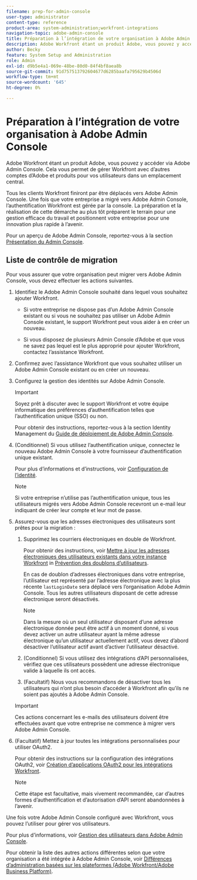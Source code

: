 ```yaml
---
filename: prep-for-admin-console
user-type: administrator
content-type: reference
product-area: system-administration;workfront-integrations
navigation-topic: adobe-admin-console
title: Préparation à l’intégration de votre organisation à Adobe Admin Console
description: Adobe Workfront étant un produit Adobe, vous pouvez y accéder via Adobe Admin Console. Cela vous permet de gérer Workfront avec d’autres comptes d’Adobe et produits pour vos utilisateurs dans un emplacement central.
author: Becky
feature: System Setup and Administration
role: Admin
exl-id: d9b5e4a1-069e-48be-80d0-84f4bf8aea8b
source-git-commit: 91d757513792604677d6285baafa795629b4506d
workflow-type: tm+mt
source-wordcount: '645'
ht-degree: 0%

---
```


# Préparation à l’intégration de votre organisation à Adobe Admin Console

<!-- Audited: 12/2023 -->

Adobe Workfront étant un produit Adobe, vous pouvez y accéder via Adobe Admin Console. Cela vous permet de gérer Workfront avec d’autres comptes d’Adobe et produits pour vos utilisateurs dans un emplacement central.

Tous les clients Workfront finiront par être déplacés vers Adobe Admin Console. Une fois que votre entreprise a migré vers Adobe Admin Console, l’authentification Workfront est gérée par la console. La préparation et la réalisation de cette démarche au plus tôt préparent le terrain pour une gestion efficace du travail et positionnent votre entreprise pour une innovation plus rapide à l’avenir.

Pour un aperçu de Adobe Admin Console, reportez-vous à la section [Présentation du Admin Console](https://helpx.adobe.com/fr/enterprise/using/admin-console.html).

## Liste de contrôle de migration

Pour vous assurer que votre organisation peut migrer vers Adobe Admin Console, vous devez effectuer les actions suivantes.

1. Identifiez le Adobe Admin Console souhaité dans lequel vous souhaitez ajouter Workfront.

   * Si votre entreprise ne dispose pas d’un Adobe Admin Console existant ou si vous ne souhaitez pas utiliser un Adobe Admin Console existant, le support Workfront peut vous aider à en créer un nouveau.

   * Si vous disposez de plusieurs Admin Console d’Adobe et que vous ne savez pas lequel est le plus approprié pour ajouter Workfront, contactez l’assistance Workfront.

1. Confirmez avec l’assistance Workfront que vous souhaitez utiliser un Adobe Admin Console existant ou en créer un nouveau.

1. Configurez la gestion des identités sur Adobe Admin Console.

   >[!IMPORTANT]
   >
   >Soyez prêt à discuter avec le support Workfront et votre équipe informatique des préférences d’authentification telles que l’authentification unique (SSO) ou non.

   Pour obtenir des instructions, reportez-vous à la section Identity Management du [Guide de déploiement de Adobe Admin Console](https://helpx.adobe.com/enterprise/using/deployment-planning.html).

1. (Conditionnel) Si vous utilisez l’authentification unique, connectez le nouveau Adobe Admin Console à votre fournisseur d’authentification unique existant.

   Pour plus d’informations et d’instructions, voir [Configuration de l’identité](https://helpx.adobe.com/enterprise/using/set-up-identity.html).

   >[!NOTE]
   >
   >Si votre entreprise n’utilise pas l’authentification unique, tous les utilisateurs migrés vers Adobe Admin Console recevront un e-mail leur indiquant de créer leur compte et leur mot de passe.

1. Assurez-vous que les adresses électroniques des utilisateurs sont prêtes pour la migration :

   1. Supprimez les courriers électroniques en double de Workfront.

      Pour obtenir des instructions, voir [Mettre à jour les adresses électroniques des utilisateurs existants dans votre instance Workfront](/help/quicksilver/administration-and-setup/manage-workfront/security/prevent-duplicate-users.md#update-email-addresses-of-existing-users-in-your-workfront-instance) in [Prévention des doublons d’utilisateurs](/help/quicksilver/administration-and-setup/manage-workfront/security/prevent-duplicate-users.md).

      En cas de doublon d’adresses électroniques dans votre entreprise, l’utilisateur est représenté par l’adresse électronique avec la plus récente `lastLoginDate` sera déplacé vers l’organisation Adobe Admin Console. Tous les autres utilisateurs disposant de cette adresse électronique seront désactivés.

      >[!NOTE]
      >
      >Dans la mesure où un seul utilisateur disposant d’une adresse électronique donnée peut être actif à un moment donné, si vous devez activer un autre utilisateur ayant la même adresse électronique qu’un utilisateur actuellement actif, vous devez d’abord désactiver l’utilisateur actif avant d’activer l’utilisateur désactivé.

   1. (Conditionnel) Si vous utilisez des intégrations d’API personnalisées, vérifiez que ces utilisateurs possèdent une adresse électronique valide à laquelle ils ont accès.

   1. (Facultatif) Nous vous recommandons de désactiver tous les utilisateurs qui n’ont plus besoin d’accéder à Workfront afin qu’ils ne soient pas ajoutés à Adobe Admin Console.

   >[!IMPORTANT]
   >
   >Ces actions concernant les e-mails des utilisateurs doivent être effectuées avant que votre entreprise ne commence à migrer vers Adobe Admin Console.

1. (Facultatif) Mettez à jour toutes les intégrations personnalisées pour utiliser OAuth2.

   Pour obtenir des instructions sur la configuration des intégrations OAuth2, voir [Création d’applications OAuth2 pour les intégrations Workfront](../../administration-and-setup/configure-integrations/create-oauth-application.md).

   >[!NOTE]
   >
   >Cette étape est facultative, mais vivement recommandée, car d’autres formes d’authentification et d’autorisation d’API seront abandonnées à l’avenir.

Une fois votre Adobe Admin Console configuré avec Workfront, vous pouvez l’utiliser pour gérer vos utilisateurs.

Pour plus d’informations, voir [Gestion des utilisateurs dans Adobe Admin Console](../../administration-and-setup/add-users/create-and-manage-users/admin-console.md).

Pour obtenir la liste des autres actions différentes selon que votre organisation a été intégrée à Adobe Admin Console, voir [Différences d’administration basées sur les plateformes (Adobe Workfront/Adobe Business Platform)](../../administration-and-setup/get-started-wf-administration/actions-in-admin-console.md).
